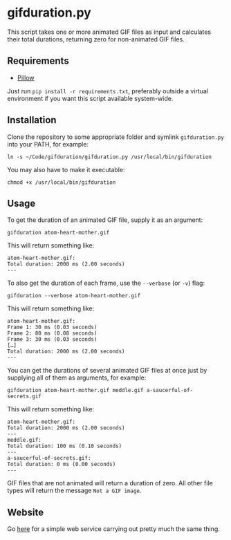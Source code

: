 # gifduration.py

This script takes one or more animated GIF files as input and calculates their
total durations, returning zero for non-animated GIF files.


## Requirements

* [Pillow](https://github.com/python-imaging/Pillow)

Just run `pip install -r requirements.txt`, preferably outside a virtual environment if you want this script available system-wide.

## Installation

Clone the repository to some appropriate folder and symlink `gifduration.py` into your PATH, for example:

    ln -s ~/Code/gifduration/gifduration.py /usr/local/bin/gifduration

You may also have to make it executable:

    chmod +x /usr/local/bin/gifduration


## Usage

To get the duration of an animated GIF file, supply it as an argument:

    gifduration atom-heart-mother.gif

This will return something like:

    atom-heart-mother.gif:
    Total duration: 2000 ms (2.00 seconds)
    ---

To also get the duration of each frame, use the `--verbose` (or `-v`) flag:

    gifduration --verbose atom-heart-mother.gif

This will return something like:

    atom-heart-mother.gif:
    Frame 1: 30 ms (0.03 seconds)
    Frame 2: 80 ms (0.08 seconds)
    Frame 3: 30 ms (0.03 seconds)
    […]
    Total duration: 2000 ms (2.00 seconds)
    ---

You can get the durations of several animated GIF files at once just by supplying all of them as arguments, for example:

    gifduration atom-heart-mother.gif meddle.gif a-saucerful-of-secrets.gif

This will return something like:

    atom-heart-mother.gif:
    Total duration: 2000 ms (2.00 seconds)
    ---
    meddle.gif:
    Total duration: 100 ms (0.10 seconds)
    ---
    a-saucerful-of-secrets.gif:
    Total duration: 0 ms (0.00 seconds)
    ---

GIF files that are not animated will return a duration of zero. All other file types will return the message `Not a GIF image`.


## Website

Go [here](https://gifduration.herokuapp.com/) for a simple web service carrying out pretty much the same thing.
